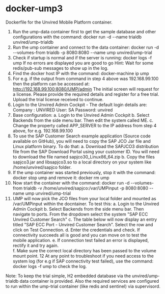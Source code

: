 # docker-ump3

Dockerfile for the Unvired Mobile Platform container. 

1.  Run the ump-data container first to get the sample database and other configurations with the command: docker run -d --name trialdb unvired/ump-trialdb
2.  Run the ump container and connect to the data container: docker run -d --volumes-from trialdb -p 8080:8080 --name ump unvired/ump-trial
3.  Check if startup is normal and if the server is running: docker logs -f ump
    If no errors are displayed you are good to go
    Hint: Wait for some redis/pub-sub messages to show up in the log.
4.  Find the docker host IP with the command: docker-machine ip ump
5.  For e.g. if the output from command in step 4 above was 192.168.99.100 then the platform can be accessed at: http://192.168.99.100:8080/UMP/admin
	The initial screen will request for a license. Please provide the required details and register for a free trial.  Upload the trial license received to continue.
6.  Login to the Unvired Admin Cockpit - The default login details are:
    Company : UNVIRED
    User: SA
    Password: unvired
7.  Base configuration:
    a. Login to the Unvired Admin Cockpit
    b. Select Backends from the side menu bar.  Then edit the system called ME. 
    c. Change the property called APP_SERVER to the IP address from step 4 above, for e.g. 192.168.99.100
8.  To use the SAP Customer Search example application (Source code available on GitHub), you will need to copy the SAP JCO Jar file and Linux platform binary.  To do that:
    a. Download the SAPJCO3 distribution file from the SAP Download Portal using your customer ID.  You will need to download the file named sapjco30<build>_Linux86_64.zip
    b. Copy the files sapjco3.jar and libsapjco3.so to a local directory on your system like /home/unvired/sapjco folder.
9.  If the ump container was started previously, stop it with the command: docker stop ump and remove it: docker rm ump
10. Now start the container with the command: docker run -d --volumes-from trialdb -v /home/unvired/sapjco:/var/UMPinput -p 8080:8080 --name ump unvired/ump-trial
11. UMP will now pick the JCO files from your local folder and mounted as /var/UMPinput within the docntainer.  To test this:
    a. Login to the Unvired Admin Cockpit
    b. Select Backends from the side menu bar.  Then navigate to ports.  From the dropdown select the system "SAP ECC Unvired Customer Search" 
    c. The table below will now display an entry titled "SAP ECC Port - Unvired Customer Search".  Select the row and click on Test Connection.
    d. Enter the credentials and check.  If connectivity succeeds all is good and you can move on to test the mobile application.
    e. If connection test failed an error is displayed, rectify it and try again.  
    f. Make sure the correct local directory has been passed to the volume mount point.
12  At any point to troubleshoot if you need access to the system log (for e.g if SAP connectivity test failed), use the command: docker logs -f ump to check the log.

Note: To keep the trial simple, H2 embedded database via the unvired/ump-trialdb data container is provided.  Also the required services are configured to run within the ump-trial
container (like redis and sentinel) via supervisord.
